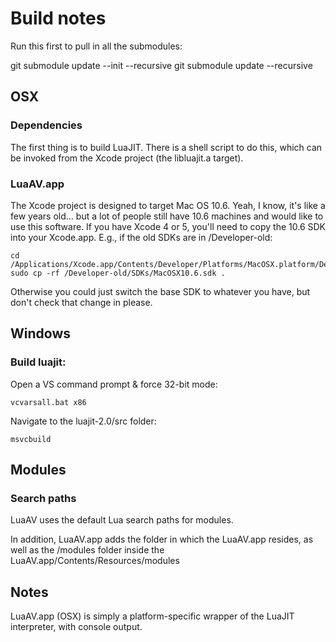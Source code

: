 # Build notes

Run this first to pull in all the submodules:

git submodule update --init --recursive 
git submodule update --recursive

## OSX

### Dependencies

The first thing is to build LuaJIT. There is a shell script to do this, which can be invoked from the Xcode project (the libluajit.a target).

### LuaAV.app

The Xcode project is designed to target Mac OS 10.6. Yeah, I know, it's like a few years old... but a lot of people still have 10.6 machines and would like to use this software.
If you have Xcode 4 or 5, you'll need to copy the 10.6 SDK into your Xcode.app. E.g., if the old SDKs are in /Developer-old:

	cd /Applications/Xcode.app/Contents/Developer/Platforms/MacOSX.platform/Developer/SDKs
	sudo cp -rf /Developer-old/SDKs/MacOSX10.6.sdk .

Otherwise you could just switch the base SDK to whatever you have, but don't check that change in please.

## Windows



### Build luajit:

Open a VS command prompt & force 32-bit mode:

	vcvarsall.bat x86

Navigate to the luajit-2.0/src folder:

	msvcbuild
	


## Modules

### Search paths

LuaAV uses the default Lua search paths for modules. 

In addition, LuaAV.app adds the folder in which the LuaAV.app resides, as well as the /modules folder inside the LuaAV.app/Contents/Resources/modules





## Notes

LuaAV.app (OSX) is simply a platform-specific wrapper of the LuaJIT interpreter, with console output.  



